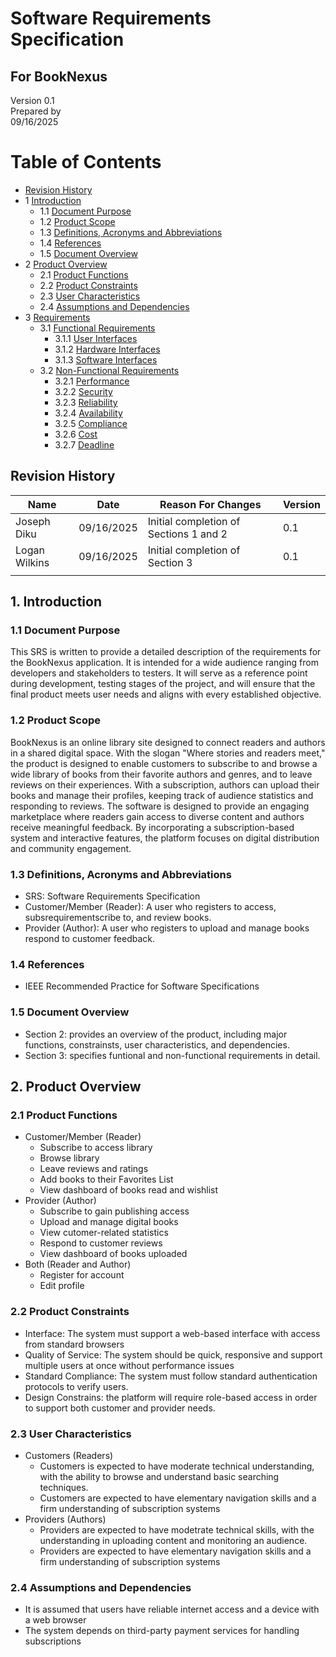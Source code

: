 # Software Requirements Specification
## For BookNexus

Version 0.1  
Prepared by <Joseph Diku and Logan Wilkins>  
09/16/2025 

Table of Contents
=================
* [Revision History](#revision-history)
* 1 [Introduction](#1-introduction)
  * 1.1 [Document Purpose](#11-document-purpose)
  * 1.2 [Product Scope](#12-product-scope)
  * 1.3 [Definitions, Acronyms and Abbreviations](#13-definitions-acronyms-and-abbreviations)
  * 1.4 [References](#14-references)
  * 1.5 [Document Overview](#15-document-overview)
* 2 [Product Overview](#2-product-overview)
  * 2.1 [Product Functions](#21-product-functions)
  * 2.2 [Product Constraints](#22-product-constraints)
  * 2.3 [User Characteristics](#23-user-characteristics)
  * 2.4 [Assumptions and Dependencies](#24-assumptions-and-dependencies)
* 3 [Requirements](#3-requirements)
  * 3.1 [Functional Requirements](#31-functional-requirements)
    * 3.1.1 [User Interfaces](#311-user-interfaces)
    * 3.1.2 [Hardware Interfaces](#312-hardware-interfaces)
    * 3.1.3 [Software Interfaces](#313-software-interfaces)
  * 3.2 [Non-Functional Requirements](#32-non-functional-requirements)
    * 3.2.1 [Performance](#321-performance)
    * 3.2.2 [Security](#322-security)
    * 3.2.3 [Reliability](#323-reliability)
    * 3.2.4 [Availability](#324-availability)
    * 3.2.5 [Compliance](#325-compliance)
    * 3.2.6 [Cost](#326-cost)
    * 3.2.7 [Deadline](#327-deadline)

## Revision History
| Name          | Date       | Reason For Changes                     | Version   |
| ------------- | ---------- | -------------------------------------- | --------- |
| Joseph Diku   | 09/16/2025 | Initial completion of Sections 1 and 2 |  0.1      |
| Logan Wilkins | 09/16/2025 | Initial completion of Section 3        |  0.1      |
|               |            |                                        |           |

## 1. Introduction

### 1.1 Document Purpose
This SRS is written to provide a detailed description of the requirements for the BookNexus application. It is intended for a wide audience ranging from developers and stakeholders to testers.  It will serve as a reference point during development, testing stages of the project, and will ensure that the final product meets user needs and aligns with every established objective. 

### 1.2 Product Scope
BookNexus is an online library site designed to connect readers and authors in a shared digital space. With the slogan "Where stories and readers meet," the product is designed to enable customers to subscribe to and browse a wide library of books from their favorite authors and genres, and to leave reviews on their experiences. With a subscription, authors can upload their books and manage their profiles, keeping track of audience statistics and responding to reviews.
The software is designed to provide an engaging marketplace where readers gain access to diverse content and authors receive meaningful feedback. By incorporating a subscription-based system and interactive features, the platform focuses on digital distribution and community engagement.

### 1.3 Definitions, Acronyms and Abbreviations                                                 
- SRS: Software Requirements Specification
- Customer/Member (Reader): A user who registers to access, subsrequirementscribe to, and review books.
- Provider (Author): A user who registers to upload and manage books respond to customer feedback.

### 1.4 References
- IEEE Recommended Practice for Software Specifications

### 1.5 Document Overview
- Section 2: provides an overview of the product, including major functions, constrainsts, user characteristics, and dependencies.
- Section 3: specifies funtional and non-functional requirements in detail.

## 2. Product Overview

### 2.1 Product Functions
- Customer/Member (Reader)
    * Subscribe to access library
    * Browse library
    * Leave reviews and ratings
    * Add books to their Favorites List
    * View dashboard of books read and wishlist
- Provider (Author)
    * Subscribe to gain publishing access
    * Upload and manage digital books
    * View cutomer-related statistics
    * Respond to customer reviews
    * View dashboard of books uploaded
- Both (Reader and Author)
    * Register for account
    * Edit profile

### 2.2 Product Constraints
- Interface: The system must support a web-based interface with access from standard browsers
- Quality of Service: The system should be quick, responsive and support multiple users at once without performance issues
- Standard Compliance: The system must follow standard authentication protocols to verify users.
- Design Constrains: the platform will require role-based access in order to support both customer and provider needs.
  
### 2.3 User Characteristics
- Customers (Readers)
    * Customers is expected to have moderate technical understanding, with the ability to browse and understand basic searching techniques.
    * Customers are expected to have elementary navigation skills and a firm understanding of subscription systems
- Providers (Authors)
    * Providers are expected to have modetrate technical skills, with the understanding in uploading content and monitoring an audience.
    * Providers are expected to have elementary navigation skills and a firm understanding of subscription systems

### 2.4 Assumptions and Dependencies
- It is assumed that users have reliable internet access and a device with a web browser
- The system depends on third-party payment services for handling subscriptions
